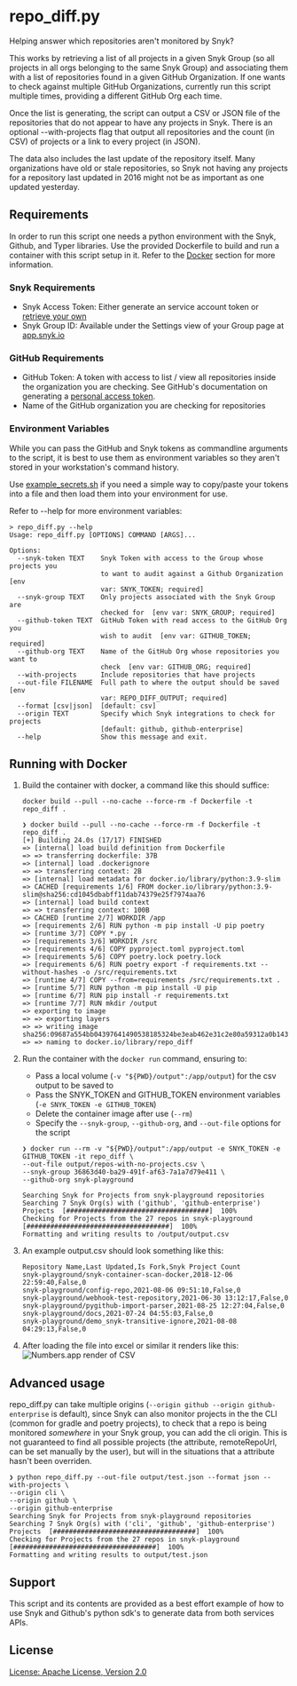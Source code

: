 # repo_diff.py

Helping answer which repositories aren't monitored by Snyk?

This works by retrieving a list of all projects in a given Snyk Group (so all projects in all orgs belonging to the same Snyk Group) and associating them with a list of repositories found in a given GitHub Organization. If one wants to check against multiple GitHub Organizations, currently run this script multiple times, providing a different GitHub Org each time.

Once the list is generating, the script can output a CSV or JSON file of the repositories that do not appear to have any projects in Snyk. There is an optional --with-projects flag that output all repositories and the count (in CSV) of projects or a link to every project (in JSON).

The data also includes the last update of the repository itself. Many organizations have old or stale repositories, so Snyk not having any projects for a repository last updated in 2016 might not be as important as one updated yesterday.


## Requirements
In order to run this script one needs a python environment with the Snyk, Github, and Typer libraries. Use the provided Dockerfile to build and run a container with this script setup in it. Refer to the [Docker](#user-content-running-with-docker) section for more information.

### Snyk Requirements
- Snyk Access Token: Either generate an service account token or [retrieve your own](https://docs.snyk.io/snyk-api-info/authentication-for-api)
- Snyk Group ID: Available under the Settings view of your Group page at [app.snyk.io](https://app.snyk.io/)

### GitHub Requirements
- GitHub Token: A token with access to list / view all repositories inside the organization you are checking. See GitHub's documentation on generating a [personal access token](https://docs.github.com/en/github/authenticating-to-github/keeping-your-account-and-data-secure/creating-a-personal-access-token).
- Name of the GitHub organization you are checking for repositories

### Environment Variables

While you can pass the GitHub and Snyk tokens as commandline arguments to the script, it is best to use them as environment variables so they aren't stored in your workstation's command history. 

Use [example_secrets.sh](example_secrets.sh) if you need a simple way to copy/paste your tokens into a file and then load them into your environment for use.

Refer to --help for more environment variables:
```shell
> repo_diff.py --help
Usage: repo_diff.py [OPTIONS] COMMAND [ARGS]...

Options:
  --snyk-token TEXT    Snyk Token with access to the Group whose projects you
                       to want to audit against a Github Organization  [env
                       var: SNYK_TOKEN; required]
  --snyk-group TEXT    Only projects associated with the Snyk Group are
                       checked for  [env var: SNYK_GROUP; required]
  --github-token TEXT  GitHub Token with read access to the GitHub Org you
                       wish to audit  [env var: GITHUB_TOKEN; required]
  --github-org TEXT    Name of the GitHub Org whose repositories you want to
                       check  [env var: GITHUB_ORG; required]
  --with-projects      Include repositories that have projects
  --out-file FILENAME  Full path to where the output should be saved  [env
                       var: REPO_DIFF_OUTPUT; required]
  --format [csv|json]  [default: csv]
  --origin TEXT        Specify which Snyk integrations to check for projects
                       [default: github, github-enterprise]
  --help               Show this message and exit.
```

## Running with Docker

1) Build the container with docker, a command like this should suffice:<p>
`docker build --pull --no-cache --force-rm -f Dockerfile -t repo_diff .`
    ```shell
    ❯ docker build --pull --no-cache --force-rm -f Dockerfile -t repo_diff .
    [+] Building 24.0s (17/17) FINISHED                                                                                  
    => [internal] load build definition from Dockerfile
    => => transferring dockerfile: 37B
    => [internal] load .dockerignore
    => => transferring context: 2B
    => [internal] load metadata for docker.io/library/python:3.9-slim
    => CACHED [requirements 1/6] FROM docker.io/library/python:3.9-slim@sha256:cd1045dbabff11dab74379e25f7974aa76
    => [internal] load build context
    => => transferring context: 100B
    => CACHED [runtime 2/7] WORKDIR /app
    => [requirements 2/6] RUN python -m pip install -U pip poetry
    => [runtime 3/7] COPY *.py .
    => [requirements 3/6] WORKDIR /src
    => [requirements 4/6] COPY pyproject.toml pyproject.toml
    => [requirements 5/6] COPY poetry.lock poetry.lock
    => [requirements 6/6] RUN poetry export -f requirements.txt --without-hashes -o /src/requirements.txt 
    => [runtime 4/7] COPY --from=requirements /src/requirements.txt . 
    => [runtime 5/7] RUN python -m pip install -U pip 
    => [runtime 6/7] RUN pip install -r requirements.txt 
    => [runtime 7/7] RUN mkdir /output 
    => exporting to image 
    => => exporting layers 
    => => writing image sha256:09687a554bb04397641490538185324be3eab462e31c2e80a59312a0b143a483 
    => => naming to docker.io/library/repo_diff 
    ```

2) Run the container with the `docker run` command, ensuring to:
    - Pass a local volume (`-v "${PWD}/output":/app/output`) for the csv output to be saved to
    - Pass the SNYK_TOKEN and GITHUB_TOKEN environment variables (`-e SNYK_TOKEN -e GITHUB_TOKEN`)
    - Delete the container image after use (`--rm`)
    - Specify the `--snyk-group`, `--github-org`, and `--out-file` options for the script
    ```shell
    ❯ docker run --rm -v "${PWD}/output":/app/output -e SNYK_TOKEN -e GITHUB_TOKEN -it repo_diff \
    --out-file output/repos-with-no-projects.csv \
    --snyk-group 36863d40-ba29-491f-af63-7a1a7d79e411 \
    --github-org snyk-playground

    Searching Snyk for Projects from snyk-playground repositories
    Searching 7 Snyk Org(s) with ('github', 'github-enterprise') Projects  [####################################]  100%          
    Checking for Projects from the 27 repos in snyk-playground  [####################################]  100%          
    Formatting and writing results to /output/output.csv
    ```

3) An example output.csv should look something like this:
    ```
    Repository Name,Last Updated,Is Fork,Snyk Project Count
    snyk-playground/snyk-container-scan-docker,2018-12-06 22:59:40,False,0
    snyk-playground/config-repo,2021-08-06 09:51:10,False,0
    snyk-playground/webhook-test-repository,2021-06-30 13:12:17,False,0
    snyk-playground/pygithub-import-parser,2021-08-25 12:27:04,False,0
    snyk-playground/docs,2021-07-24 04:55:03,False,0
    snyk-playground/demo_snyk-transitive-ignore,2021-08-08 04:29:13,False,0
    ```

4) After loading the file into excel or similar it renders like this:
    ![Numbers.app render of CSV](https://github.com/snyk-tech-services/snyk-repo-diff/blob/main/img/table.png?raw=true)

## Advanced usage

repo_diff.py can take multiple origins (`--origin github --origin github-enterprise` is default), since Snyk can also monitor projects in the the CLI (common for gradle and poetry projects), to check that a repo is being monitored *somewhere* in your Snyk group, you can add the cli origin. This is not guaranteed to find all possible projects (the attribute, remoteRepoUrl, can be set manually by the user), but will in the situations that a attribute hasn't been overriden.

```shell
❯ python repo_diff.py --out-file output/test.json --format json --with-projects \
--origin cli \
--origin github \
--origin github-enterprise
Searching Snyk for Projects from snyk-playground repositories
Searching 7 Snyk Org(s) with ('cli', 'github', 'github-enterprise') Projects  [####################################]  100%          
Checking for Projects from the 27 repos in snyk-playground  [####################################]  100%
Formatting and writing results to output/test.json
```

## Support

This script and its contents are provided as a best effort example of how to use Snyk and Github's python sdk's to generate data from both services APIs.

## License
[License: Apache License, Version 2.0](LICENSE)